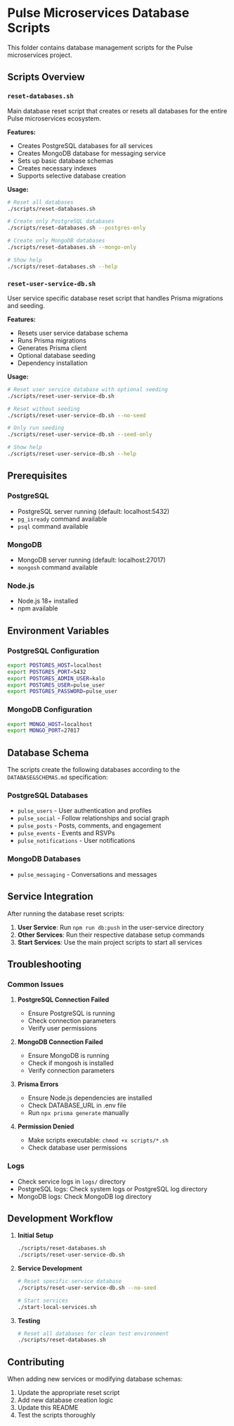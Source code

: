 # Pulse Microservices Database Scripts

This folder contains database management scripts for the Pulse microservices project.

## Scripts Overview

### `reset-databases.sh`
Main database reset script that creates or resets all databases for the entire Pulse microservices ecosystem.

**Features:**
- Creates PostgreSQL databases for all services
- Creates MongoDB database for messaging service
- Sets up basic database schemas
- Creates necessary indexes
- Supports selective database creation

**Usage:**
```bash
# Reset all databases
./scripts/reset-databases.sh

# Create only PostgreSQL databases
./scripts/reset-databases.sh --postgres-only

# Create only MongoDB databases
./scripts/reset-databases.sh --mongo-only

# Show help
./scripts/reset-databases.sh --help
```

### `reset-user-service-db.sh`
User service specific database reset script that handles Prisma migrations and seeding.

**Features:**
- Resets user service database schema
- Runs Prisma migrations
- Generates Prisma client
- Optional database seeding
- Dependency installation

**Usage:**
```bash
# Reset user service database with optional seeding
./scripts/reset-user-service-db.sh

# Reset without seeding
./scripts/reset-user-service-db.sh --no-seed

# Only run seeding
./scripts/reset-user-service-db.sh --seed-only

# Show help
./scripts/reset-user-service-db.sh --help
```

## Prerequisites

### PostgreSQL
- PostgreSQL server running (default: localhost:5432)
- `pg_isready` command available
- `psql` command available

### MongoDB
- MongoDB server running (default: localhost:27017)
- `mongosh` command available

### Node.js
- Node.js 18+ installed
- npm available

## Environment Variables

### PostgreSQL Configuration
```bash
export POSTGRES_HOST=localhost
export POSTGRES_PORT=5432
export POSTGRES_ADMIN_USER=kalo
export POSTGRES_USER=pulse_user
export POSTGRES_PASSWORD=pulse_user
```

### MongoDB Configuration
```bash
export MONGO_HOST=localhost
export MONGO_PORT=27017
```

## Database Schema

The scripts create the following databases according to the `DATABASE&SCHEMAS.md` specification:

### PostgreSQL Databases
- `pulse_users` - User authentication and profiles
- `pulse_social` - Follow relationships and social graph
- `pulse_posts` - Posts, comments, and engagement
- `pulse_events` - Events and RSVPs
- `pulse_notifications` - User notifications

### MongoDB Databases
- `pulse_messaging` - Conversations and messages

## Service Integration

After running the database reset scripts:

1. **User Service**: Run `npm run db:push` in the user-service directory
2. **Other Services**: Run their respective database setup commands
3. **Start Services**: Use the main project scripts to start all services

## Troubleshooting

### Common Issues

1. **PostgreSQL Connection Failed**
   - Ensure PostgreSQL is running
   - Check connection parameters
   - Verify user permissions

2. **MongoDB Connection Failed**
   - Ensure MongoDB is running
   - Check if mongosh is installed
   - Verify connection parameters

3. **Prisma Errors**
   - Ensure Node.js dependencies are installed
   - Check DATABASE_URL in .env file
   - Run `npx prisma generate` manually

4. **Permission Denied**
   - Make scripts executable: `chmod +x scripts/*.sh`
   - Check database user permissions

### Logs
- Check service logs in `logs/` directory
- PostgreSQL logs: Check system logs or PostgreSQL log directory
- MongoDB logs: Check MongoDB log directory

## Development Workflow

1. **Initial Setup**
   ```bash
   ./scripts/reset-databases.sh
   ./scripts/reset-user-service-db.sh
   ```

2. **Service Development**
   ```bash
   # Reset specific service database
   ./scripts/reset-user-service-db.sh --no-seed
   
   # Start services
   ./start-local-services.sh
   ```

3. **Testing**
   ```bash
   # Reset all databases for clean test environment
   ./scripts/reset-databases.sh
   ```

## Contributing

When adding new services or modifying database schemas:

1. Update the appropriate reset script
2. Add new database creation logic
3. Update this README
4. Test the scripts thoroughly
